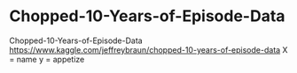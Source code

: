 # Chopped-10-Years-of-Episode-Data
Chopped-10-Years-of-Episode-Data https://www.kaggle.com/jeffreybraun/chopped-10-years-of-episode-data X = name y = appetize
